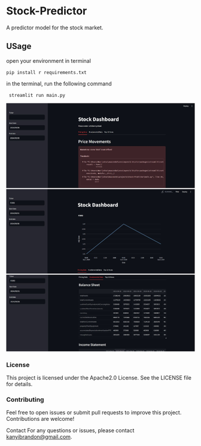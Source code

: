 # Stock-Predictor

A predictor model for the stock market.
 
## USage
open your environment in terminal
```{bash}
pip install r requirements.txt
```
in the terminal, run the following command
```{bash}
 streamlit run main.py
```
![Alt text](1.jpg)
![Alt text](2.jpg)
![Alt text](3.jpg)

### License
This project is licensed under the Apache2.0 License. See the LICENSE file for details.

### Contributing
Feel free to open issues or submit pull requests to improve this project. Contributions are welcome!

Contact
For any questions or issues, please contact kanyibrandon@gmail.com.
